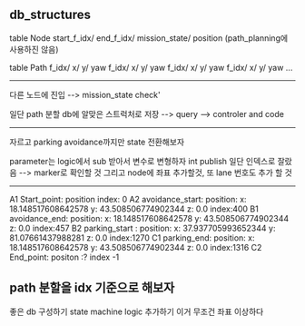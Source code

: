 db_structures
------------------------------------------------------------------

table Node
start_f_idx/ end_f_idx/ mission_state/ position (path_planning에 사용하진 않음)

table Path
f_idx/ x/ y/ yaw
f_idx/ x/ y/ yaw
f_idx/ x/ y/ yaw
f_idx/ x/ y/ yaw
...

------------------------------------------------------------------
다른 노드에 진입 --> mission_state check'

일단  path 분할 db에 알맞은 스트럭처로 저장 --> query --> controler and code 

-------------------------------------------------------------------
자르고 parking avoidance까지만 state 전환해보자


parameter는 logic에서 sub 받아서 변수로 변형하자 int publish
일단 인덱스로 잘랐음
--> marker로 확인할 것 그리고 node에 좌표 추가할것, 또 lane 번호도 추가 할 것

---------------------------------------------------------------------
A1 Start_point: position 
	 index: 0
A2 avoidance_start:     position:
      x: 18.148517608642578
      y: 43.508506774902344
      z: 0.0
     index:400
B1 avoidance_end:     position:
      x: 18.148517608642578
      y: 43.508506774902344
      z: 0.0
      index:457
 B2 parking_start :     position:
      x: 37.937705993652344
      y: 81.07661437988281
      z: 0.0
      index:1270
  C1 parking_end:     position:
      x: 18.148517608642578
      y: 43.508506774902344
      z: 0.0
      index:1316
C2 End_point: positon :?
	index -1

path 분할을 idx 기준으로 해보자
---------------------------------------------------------------------
 좋은 db 구성하기
state machine logic 추가하기
이거 무조건 좌표 이상하다
